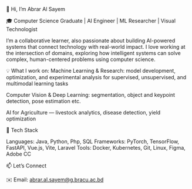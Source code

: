 👋 Hi, I’m Abrar Al Sayem

🎓 Computer Science Graduate | AI Engineer | ML Researcher | Visual Technologist

I’m a collaborative learner, also passionate about building AI-powered systems that connect technology with real-world impact.
I love working at the intersection of domains, exploring how intelligent systems can solve complex, human-centered problems using computer science.


💡 What I work on:
  Machine Learning & Research: model development, optimization, and experimental analysis for supervised, unsupervised, and multimodal learning tasks
  
  Computer Vision & Deep Learning: segmentation, object and keypoint detection, pose estimation etc.

  AI for Agriculture — livestock analytics, disease detection, yield optimization


🧰 Tech Stack

Languages: Java, Python, Php, SQL
Frameworks: PyTorch, TensorFlow, FastAPI, Vue.js, Vite, Laravel
Tools: Docker, Kubernetes, Git, Linux, Figma, Adobe CC

📫 Let’s Connect

✉️ Email: abrar.al.sayem@g.bracu.ac.bd
